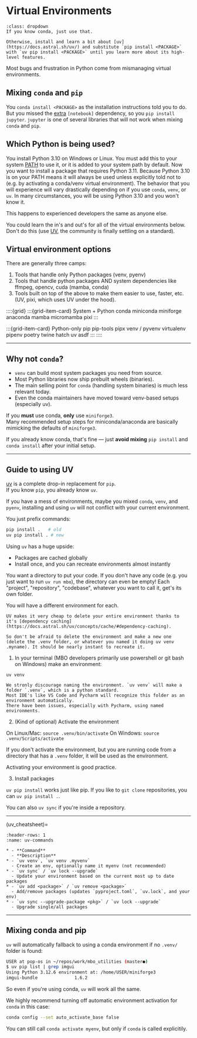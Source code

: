 # Virtual Environments

```{admonition} TLDR
:class: dropdown
If you know conda, just use that.

Otherwise, install and learn a bit about [uv](https://docs.astral.sh/uv/) and substitute `pip install <PACKAGE>` with `uv pip install <PACKAGE>` until you learn more about its high-level features.
```

Most bugs and frustration in Python come from mismanaging virtual environments.

## Mixing `conda` and `pip`

You `conda install <PACKAGE>` as the installation instructions told you to do.
But you missed the [extra](https://packaging.python.org/en/latest/specifications/dependency-specifiers/#extras) `[notebook]` dependency, so you `pip install jupyter`.
`jupyter` is one of several libraries that will not work when mixing `conda` and `pip`.

## Which Python is being used?

You install Python 3.10 on Windows or Linux.
You must add this to your system [PATH](https://superuser.com/questions/284342/what-are-path-and-other-environment-variables-and-how-can-i-set-or-use-them) to use it,
or it is added to your system path by default.
Now you want to install a package that requires Python 3.11.
Because Python 3.10 is on your PATH means it will always be used unless explicitly told not to (e.g. by activating a conda/venv virtual environment).
The behavior that you will experience will vary drastically depending on if you use `conda`, `venv`, or `uv`.
In many circumstances, you will be using Python 3.10 and you won't know it.

This happens to experienced developers the same as anyone else.

You could learn the in's and out's for all of the virtual environments below.
Don't do this (use [UV](https://docs.astral.sh/uv/getting-started/), the community is finally settling on a standard).

## Virtual environment options

There are generally three camps:

1. Tools that handle only Python packages (venv, pyenv)
2. Tools that handle python packages AND system dependencies like ffmpeg, opencv, cuda (mamba, conda)
3. Tools built on top of the above to make them easier to use, faster, etc. (UV, pixi, which uses UV under the hood).

::::{grid}
:::{grid-item-card} System + Python
 conda
 miniconda
 miniforge
 anaconda
 mamba
 micromamba
 pixi
:::

:::{grid-item-card} Python-only
 pip
 pip-tools
 pipx
 venv / pyvenv
 virtualenv
 pipenv
 poetry
 twine
 hatch
 uv
 asdf
:::
::::

---

## Why not `conda`?

- `venv` can build most system packages you need from source.
- Most Python libraries now ship prebuilt wheels (binaries).
- The main selling point for `conda` (handling system binaries) is much less relevant today.
- Even the conda maintainers have moved toward venv-based setups (especially uv).

If you **must** use conda, **only** use `miniforge3`.  
Many recommended setup steps for miniconda/anaconda are basically mimicking the defaults of `miniforge3`.

If you already know conda, that's fine — just **avoid mixing** `pip install` and `conda install` after your initial setup.

---

## Guide to using UV

[uv](https://docs.astral.sh/uv/) is a complete drop-in replacement for `pip`.  
If you know `pip`, you already know `uv`.

If you have a mess of environments, maybe you mixed `conda`, `venv`, and `pyenv`, installing and using `uv` will 
not conflict with your current environment.

You just prefix commands:

```bash
pip install .   # old
uv pip install . # new
```

Using `uv` has a huge upside:

- Packages are cached globally
- Install once, and you can recreate environments almost instantly

You want a directory to put your code. If you don't have any code (e.g. you just want to run `uv run mbo`), the directory can even be empty!
Each "project", "repository", "codebase", whatever you want to call it, get's its own folder.

You will have a different environment for each.

``` {tip}
UV makes it very cheap to delete your entire environment thanks to it's [dependency caching](https://docs.astral.sh/uv/concepts/cache/#dependency-caching).

So don't be afraid to delete the environment and make a new one (delete the .venv folder, or whatever you named it doing uv venv .myname). It should be nearly instant to recreate it.
```

1) In your terminal (MBO developers primarily use powershell or git bash on Windows) make an environment:

`uv venv`

```{warning} 
We stronly discourage naming the environment. `uv venv` will make a folder `.venv`, which is a python standard.
Most IDE's like VS Code and Pycharm will recognize this folder as an environment automatically.
There have been issues, especially with Pycharm, using named environments.
```

2) (Kind of optional) Activate the environment

On Linux/Mac:
`source .venv/bin/activate`
On Windows:
`source .venv/Scripts/activate`

If you don't activate the environment, but you are running code from a directory that has a `.venv` folder, it will be used as the environment.

Activating your environment is good practice. 

3) Install packages

`uv pip install` works just like pip. If you like to `git clone` repositories, you can `uv pip install .`.

You can also `uv sync` if you're inside a repository.

---

(uv_cheatsheet)=
```{list-table} Most helpful UV Commands
:header-rows: 1
:name: uv-commands

* - **Command**
  - **Description**
* - `uv venv`, `uv venv .myvenv`
  - Create an env, optionally name it myenv (not recommended)
* - `uv sync` / `uv lock --upgrade`
  - Update your environment based on the current most up to date packages
* - `uv add <package>` / `uv remove <package>`
  - Add/remove packages (updates `pyproject.toml`, `uv.lock`, and your env)
* - `uv sync --upgrade-package <pkg>` / `uv lock --upgrade`
  - Upgrade single/all packages
```

---

## Mixing conda and pip

`uv` will automatically fallback to using a conda environment if no `.venv/` folder is found:

```bash
USER at pop-os in ~/repos/work/mbo_utilities (master●)
$ uv pip list | grep imgui
Using Python 3.12.6 environment at: /home/USER/miniforge3
imgui-bundle              1.6.2
```

So even if you're using conda, `uv` will work all the same.

We highly recommend turning off automatic environment activation for `conda` in this case:

``` bash
conda config --set auto_activate_base false
```

You can still call `conda activate myenv`, but only if `conda` is called explicitily.
